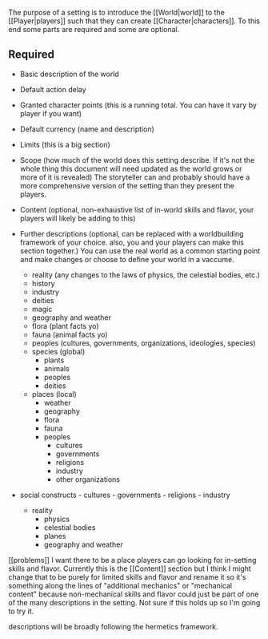 The purpose of a setting is to introduce the [[World|world]] to the [[Player|players]] such that they can create [[Character|characters]]. To this end some parts are required and some are optional.

## Required
- Basic description of the world
- Default action delay
- Granted character points (this is a running total. You can have it vary by player if you want)
- Default currency (name and description)
- Limits (this is a big section)
- Scope (how much of the world does this setting describe. If it's not the whole thing this document will need updated as the world grows or more of it is revealed) The storyteller can and probably should have a more comprehensive version of the setting than they present the players.
- Content (optional, non-exhaustive list of in-world skills and flavor, your players will likely be adding to this)
- Further descriptions (optional, can be replaced with a worldbuilding framework of your choice. also, you and your players can make this section together.) You can use the real world as a common starting point and make changes or choose to define your world in a vaccume.
	- reality (any changes to the laws of physics, the celestial bodies, etc.)
	- history
	- industry
	- deities
	- magic
	- geography and weather
	- flora (plant facts yo)
	- fauna (animal facts yo)
	- peoples (cultures, governments, organizations, ideologies, species)
	- species (global)
		- plants
		- animals
		- peoples
		- deities
	- places (local)
		- weather
		- geography
		- flora
		- fauna
		- peoples
			- cultures
			- governments
			- religions
			- industry
			- other organizations
 
 - social constructs
		- cultures
		- governments
		- religions
		- industry
	- reality
		- physics
		- celestial bodies
		- planes
		- geography and weather





[[problems]] I want there to be a place players can go looking for in-setting skills and flavor.
Currently this is the [[Content]] section but I think I might change that to be purely for limited skills and flavor and rename it so it's something along the lines of "additional mechanics" or "mechanical content" because non-mechanical skills and flavor could just be part of one of the many descriptions in the setting. Not sure if this holds up so I'm going to try it.

descriptions will be broadly following the hermetics framework.